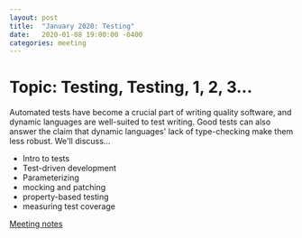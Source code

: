```yaml
---
layout: post
title:  "January 2020: Testing"
date:   2020-01-08 19:00:00 -0400
categories: meeting
---
```


# Topic: Testing, Testing, 1, 2, 3... 

Automated tests have become a crucial part of writing 
quality software, and dynamic languages are well-suited 
to test writing.  Good tests can also answer the claim 
that dynamic languages' lack of type-checking make them 
less robust.  We'll discuss... 

- Intro to tests 
- Test-driven development 
- Parameterizing 
- mocking and patching 
- property-based testing 
- measuring test coverage 

[Meeting notes](https://github.com/dayton-dynamic/dayton-dynamic.github.com/tree/master/meeting_notes/testing2)

